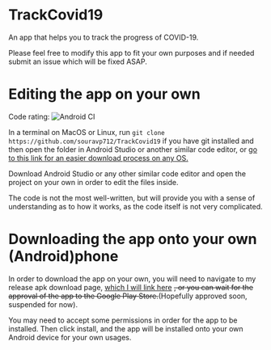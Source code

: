 # TrackCovid19
An app that helps you to track the progress of COVID-19. 

Please feel free to modify this app to fit your own purposes and if needed submit an issue which will be fixed ASAP.

# Editing the app on your own

Code rating: ![Android CI](https://github.com/souravp712/TrackCovid19/workflows/Android%20CI/badge.svg)

In a terminal on MacOS or Linux, run ```git clone https://github.com/souravp712/TrackCovid19``` if you have git installed and then open the folder in Android Studio or another similar code editor, or [go to this link for an easier download process on any OS.](https://github.com/souravp712/TrackCovid19/archive/master.zip)

Download Android Studio or any other similar code editor and open the project on your own in order to edit the files inside.

The code is not the most well-written, but will provide you with a sense of understanding as to how it works, as the code itself is not very complicated.

# Downloading the app onto your own (Android)phone

In order to download the app on your own, you will need to navigate to my release apk download page, [which I will link here](https://github.com/souravp712/TrackCovid19/releases/download/v1.1/TrackCovid19.apk) ~~, or you can wait for the approval of the app to the Google Play Store.~~(Hopefully approved soon, suspended for now).

You may need to accept some permissions in order for the app to be installed. Then click install, and the app will be installed onto your own Android device for your own usages.
